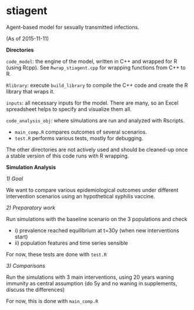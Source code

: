 # stiagent
Agent-based model for sexually transmitted infections.


(As of 2015-11-11)

**Directories**

```code_model```: the engine of the model, written in C++ and wrapped for R (using Rcpp). See ```Rwrap_stiagent.cpp``` for wrapping functions from C++ to R.

```Rlibrary```: execute ```build_library``` to compile the C++ code and create the R library that wraps it. 

```inputs```: all necessary inputs for the model. There are many, so an Excel spreadsheet helps to specify and visualize them all.

```code_analysis_obj```: where simulations are run and analyzed with Rscripts. 
 * ```main_comp.R``` compares outcomes of several scenarios.
 * ```test.R``` performs various tests, mostly for debugging.


The other directories are not actively used and should be cleaned-up once a stable version of this code runs with R wrapping.

**Simulation Analysis**

*1) Goal*

We want to compare various epidemiological outcomes under different intervention scenarios using an hypothetical syphilis vaccine.

*2) Preparatory work*

Run simulations with the baseline scenario on the 3 populations and check 
 * i) prevalence reached equilibrium at t=30y (when new interventions start)
 * ii) population features and time series sensible

For now, these tests are done with ```test.R```

*3) Comparisons*

Run the simulations with 3 main interventions, using 20 years waning immunity as central assumption (do 5y and no waning in supplements, discuss the differences)

For now, this is done with ```main_comp.R```

